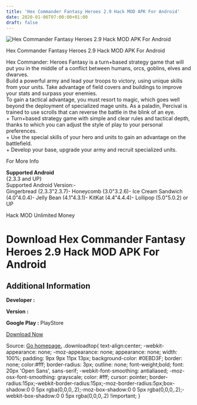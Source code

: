 ```yaml
---
title: 'Hex Commander Fantasy Heroes 2.9 Hack MOD APK For Android'
date: 2020-01-06T07:00:00+01:00
draft: false
---
```


![Hex Commander Fantasy Heroes 2.9 Hack MOD APK For Android](https://i0.wp.com/apkhome.net/wp-content/uploads/2017/11/Hex-Commander-Fantasy-Heroes-2.9.png "Hex Commander Fantasy Heroes 2.9 Hack MOD APK For Android")

  

Hex Commander Fantasy Heroes 2.9 Hack MOD APK For Android

Hex Commander: Heroes Fantasy is a turn+based strategy game that will put you in the middle of a conflict between humans, orcs, goblins, elves and dwarves.  
Build a powerful army and lead your troops to victory, using unique skills from your units. Take advantage of field covers and buildings to improve your stats and surpass your enemies.  
To gain a tactical advantage, you must resort to magic, which goes well beyond the deployment of specialized mage units. As a paladin, Percival is trained to use scrolls that can reverse the battle in the blink of an eye.  
\+ Turn+based strategy game with simple and clear rules and tactical depth, thanks to which you can adjust the style of play to your personal preferences.  
\+ Use the special skills of your hero and units to gain an advantage on the battlefield.  
\+ Develop your base, upgrade your army and recruit specialized units.

For More Info

**Supported Android**  
{2.3.3 and UP}  
Supported Android Version:-  
Gingerbread (2.3.3"2.3.7)- Honeycomb (3.0"3.2.6)- Ice Cream Sandwich (4.0"4.0.4)- Jelly Bean (4.1"4.3.1)- KitKat (4.4"4.4.4)- Lollipop (5.0"5.0.2) or UP

Hack MOD Unlimited Money

Download Hex Commander Fantasy Heroes 2.9 Hack MOD APK For Android
==================================================================

Additional Information
----------------------

**Developer :**

**Version :**

**Google Play :** PlayStore

  

[Download Now](https://store4app.co/post/hex-commander-fantasy-heroes-2-9-hack-mod-apk-for-android_1573672166)

  
Source: [Go homepage.](https://store4app.co/post/hex-commander-fantasy-heroes-2-9-hack-mod-apk-for-android_1573672166) .downloadtop{ text-align:center; -webkit-appearance: none; -moz-appearance: none; appearance: none; width: 100%; padding: 9px 9px 11px 13px; background-color: #0EBD3F; border: none; color:#fff; border-radius: 3px; outline: none; font-weight;bold; font: 20px 'Open Sans', sans-serif; -webkit-font-smoothing: antialiased; -moz-osx-font-smoothing: grayscale; color: #fff; cursor: pointer; border-radius:15px;-webkit-border-radius:15px;-moz-border-radius:5px;box-shadow:0 0 5px rgba(0,0,0,.2);-moz-box-shadow:0 0 5px rgba(0,0,0,.2);-webkit-box-shadow:0 0 5px rgba(0,0,0,.2) !important; }